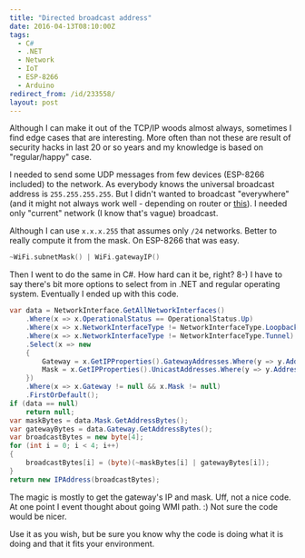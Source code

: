 ```yaml
---
title: "Directed broadcast address"
date: 2016-04-13T08:10:00Z
tags:
  - C#
  - .NET
  - Network
  - IoT
  - ESP-8266
  - Arduino
redirect_from: /id/233558/
layout: post
---
```

Although I can make it out of the TCP/IP woods almost always, sometimes I find edge cases that are interesting. More often than not these are result of security hacks in last 20 or so years and my knowledge is based on "regular/happy" case. 

<!-- excerpt -->

I needed to send some UDP messages from few devices (ESP-8266 included) to the network. As everybody knows the universal broadcast address is `255.255.255.255`. But I didn't wanted to broadcast "everywhere" (and it might not always work well - depending on router or [this][1]). I needed only "current" network (I know that's vague) broadcast.

Although I can use `x.x.x.255` that assumes only `/24` networks. Better to really compute it from the mask. On ESP-8266 that was easy.

```cpp
~WiFi.subnetMask() | WiFi.gatewayIP()
```

Then I went to do the same in C#. How hard can it be, right? 8-) I have to say there's bit more options to select from in .NET and regular operating system. Eventually I ended up with this code.

```csharp
var data = NetworkInterface.GetAllNetworkInterfaces()
	.Where(x => x.OperationalStatus == OperationalStatus.Up)
	.Where(x => x.NetworkInterfaceType != NetworkInterfaceType.Loopback)
	.Where(x => x.NetworkInterfaceType != NetworkInterfaceType.Tunnel)
	.Select(x => new
	{
		Gateway = x.GetIPProperties().GatewayAddresses.Where(y => y.Address.AddressFamily == AddressFamily.InterNetwork).FirstOrDefault()?.Address,
		Mask = x.GetIPProperties().UnicastAddresses.Where(y => y.Address.AddressFamily == AddressFamily.InterNetwork).FirstOrDefault()?.IPv4Mask,
	})
	.Where(x => x.Gateway != null && x.Mask != null)
	.FirstOrDefault();
if (data == null)
	return null;
var maskBytes = data.Mask.GetAddressBytes();
var gatewayBytes = data.Gateway.GetAddressBytes();
var broadcastBytes = new byte[4];
for (int i = 0; i < 4; i++)
{
	broadcastBytes[i] = (byte)(~maskBytes[i] | gatewayBytes[i]);
}
return new IPAddress(broadcastBytes);
```

The magic is mostly to get the gateway's IP and mask. Uff, not a nice code. At one point I event thought about going WMI path. :) Not sure the code would be nicer.

Use it as you wish, but be sure you know why the code is doing what it is doing and that it fits your environment.

[1]: https://github.com/dechamps/WinIPBroadcast
